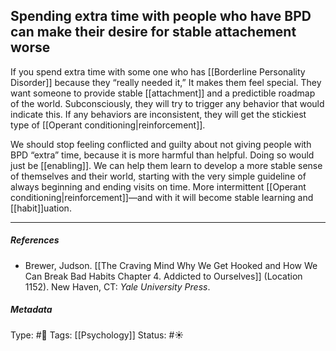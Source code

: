 ## Spending extra time with people who have BPD can make their desire for stable attachement worse  # 

If you spend extra time with some one who has [[Borderline Personality Disorder]] because they “really needed it,” It makes them feel special. They want someone to provide stable [[attachment]] and a predictible roadmap of the world. Subconsciously, they will try to trigger any behavior that would indicate this. If any behaviors are inconsistent, they will get the stickiest type of [[Operant conditioning|reinforcement]]. 

We should stop feeling conflicted and guilty about not giving people with BPD “extra” time, because it is more harmful than helpful. Doing so would just be [[enabling]]. We can help them learn to develop a more stable sense of themselves and their world, starting with the very simple guideline of always beginning and ending visits on time. More intermittent [[Operant conditioning|reinforcement]]—and with it will become stable learning and [[habit]]uation.

___

##### References

- Brewer, Judson. [[The Craving Mind Why We Get Hooked and How We Can Break Bad Habits Chapter 4. Addicted to Ourselves]] (Location 1152). New Haven, CT: _Yale University Press_.

##### Metadata

Type: #🔴 
Tags: [[Psychology]] 
Status: #☀️ 